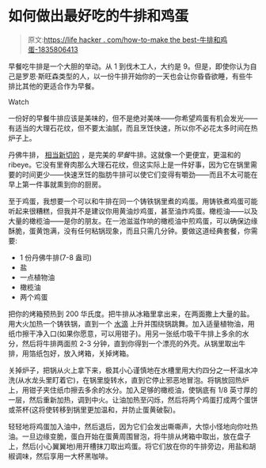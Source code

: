 # 如何做出最好吃的牛排和鸡蛋

> 原文:[https://life hacker . com/how-to-make the best-牛排和鸡蛋-1835806413](https://lifehacker.com/how-to-make-the-best-steak-and-eggs-1835806413)

早餐吃牛排是一个大胆的举动。从 1 到伐木工人，大约是 9。但是，即使你认为自己是罗恩·斯旺森类型的人，以一份牛排开始你的一天也会让你昏昏欲睡，有些牛排比其他的更适合作为早餐。

Watch

一份好的早餐牛排应该是美味的，但不是绝对美味——你希望鸡蛋有机会发光——有适当的大理石花纹，但不要太油腻，而且烹饪快速，所以你不必花太多时间在热炉子上。

丹佛牛排， [相当新切的](https://lifehacker.com/two-surprisingly-cheap-cuts-of-steak-and-exactly-how-yo-1796816266) ，是完美的*早餐*牛排。这就像一个更便宜，更温和的 ribeye。它没有里脊肉那么大理石花纹，但这实际上是一件好事，因为它在锅里需要的时间更少——快速烹饪的脂肪牛排可以使它们变得有嚼劲——而且不太可能在早上第一件事就熏到你的厨房。

至于鸡蛋，我想要一个可以和牛排在同一个铸铁锅里煮的鸡蛋。用铸铁煮鸡蛋可能听起来很糟糕，但我并不是建议你用黄油炒鸡蛋，甚至油炸鸡蛋。橄榄油——以及大量的橄榄油——是你的朋友。在一池滋滋作响的橄榄油中煎鸡蛋，可以确保边缘酥脆，蛋黄饱满，没有任何粘锅现象，而且只需几分钟。要做这道经典套餐，你需要:

*   1 份丹佛牛排(7-8 盎司)
*   盐
*   一点植物油
*   橄榄油
*   两个鸡蛋

把你的烤箱预热到 200 华氏度。把牛排从冰箱里拿出来，在两面撒上大量的盐。用大火加热一个铸铁锅，直到一个 [水滴](https://skillet.lifehacker.com/how-to-tell-if-your-stainless-steel-pan-is-hot-enough-w-1835458729) 上升并围绕锅跳舞。加入适量植物油，用纸巾擦干净入口(如果你愿意，可以用钳子)。用另一张纸巾吸干牛排上多余的水分，然后将牛排两面煎 2-3 分钟，直到你得到一个漂亮的外壳。从锅里取出牛排，用箔纸包好，放入烤箱，关掉烤箱。

关掉炉子，把锅从火上拿下来，极其小心谨慎地在水槽里用大约四分之一杯温水冲洗(从水龙头里盯着它)，在锅里旋转水，直到它停止邪恶地冒泡。将锅放回热炉上，用钳子夹住纸巾擦去多余的水分。加入足够的橄榄油，使锅底有 1/8 英寸厚的一层，然后重新加热，调到中火。让油加热至闪烁，然后将两个鸡蛋打成两个蛋饼或茶杯(这将使转移到锅里更加温和，并防止蛋黄破裂)。

轻轻地将鸡蛋加入油中，然后退后，因为它们会发出嘶嘶声，大惊小怪地向你吐热油。一旦边缘变脆，蛋白开始在蛋黄周围冒泡，将牛排从烤箱中取出，放在盘子上，然后(小心翼翼地)用开槽抹刀取出鸡蛋。将它们放在你的牛排旁边，用盐和胡椒调味，然后享用一大杯黑咖啡。